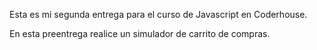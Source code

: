 Esta es mi segunda entrega para el curso de Javascript en Coderhouse.

En esta preentrega realice un simulador de carrito de compras.
